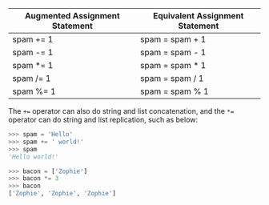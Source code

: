 | Augmented Assignment Statement | Equivalent Assignment Statement |
| ------------------------------ | ------------------------------- |
| spam += 1                      | spam = spam + 1                 |
| spam -= 1                      | spam = spam - 1                 |
| spam *= 1                      | spam = spam * 1                 |
| spam /= 1                      | spam = spam / 1                 |
| spam %= 1                      | spam = spam % 1                 |

The `+=` operator can also do string and list concatenation, and the `*=` operator can do string and
list replication, such as below:

```python
>>> spam = 'Hello'
>>> spam += ' world!'
>>> spam
'Hello world!'
```

```python
>>> bacon = ['Zophie']
>>> bacon *= 3
>>> bacon
['Zophie', 'Zophie', 'Zophie']
```
